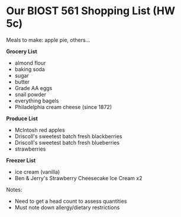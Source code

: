 # Our BIOST 561 Shopping List (HW 5c)

Meals to make: apple pie, others... 

**Grocery List**
- almond flour
- baking soda
- sugar
- butter 
- Grade AA eggs
- snail powder
- everything bagels
- Philadelphia cream cheese (since 1872)

**Produce List**
- McIntosh red apples
- Driscoll's sweetest batch fresh blackberries
- Driscoll's sweetest batch fresh blueberries
- strawberries

**Freezer List**
- ice cream (vanilla)
- Ben & Jerry's Strawberry Cheesecake Ice Cream x2

Notes: 
- Need to get a head count to assess quantities
- Must note down allergy/dietary restrictions 
